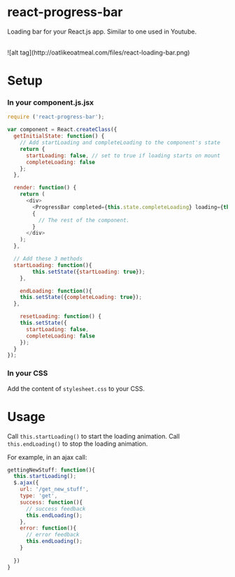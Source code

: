 # react-progress-bar
Loading bar for your React.js app. Similar to one used in Youtube.

<br />
![alt tag](http://oatlikeoatmeal.com/files/react-loading-bar.png)

# Setup
### In your component.js.jsx
```javascript
require ('react-progress-bar');

var component = React.createClass({
  getInitialState: function() {
    // Add startLoading and completeLoading to the component's state
    return {
      startLoading: false, // set to true if loading starts on mount
      completeLoading: false
    };
  },

  render: function() {
    return (
      <div>
        <ProgressBar completed={this.state.completeLoading} loading={this.state.startLoading} resetLoading={this.resetLoading} />
        {
          // The rest of the component.
        }
      </div>
    );
  },

  // Add these 3 methods
  startLoading: function(){
		this.setState({startLoading: true});
	},

	endLoading: function(){
    this.setState({completeLoading: true});
  },

	resetLoading: function() {
    this.setState({
      startLoading: false,
      completeLoading: false
    });
  }
});

```
### In your CSS
Add the content of `stylesheet.css` to your CSS.

# Usage
Call `this.startLoading()` to start the loading animation.
Call `this.endLoading()` to stop the loading animation.

For example, in an ajax call:
```javascript
gettingNewStuff: function(){
  this.startLoading();
  $.ajax({
    url: '/get_new_stuff',
    type: 'get',
    success: function(){
      // success feedback
      this.endLoading();
    },
    error: function(){
      // error feedback
      this.endLoading();
    }
    
  })
}
```



